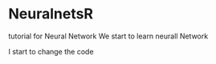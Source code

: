 # NeuralnetsR
tutorial for Neural Network
We start to learn neurall Network

I start to change the code
